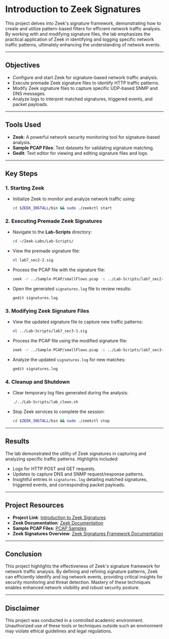 # Introduction to Zeek Signatures

This project delves into Zeek's signature framework, demonstrating how to create and utilize pattern-based filters for efficient network traffic analysis. By working with and modifying signature files, the lab emphasizes the practical application of Zeek in identifying and logging specific network traffic patterns, ultimately enhancing the understanding of network events.

---

## Objectives
- Configure and start Zeek for signature-based network traffic analysis.
- Execute premade Zeek signature files to identify HTTP traffic patterns.
- Modify Zeek signature files to capture specific UDP-based SNMP and DNS messages.
- Analyze logs to interpret matched signatures, triggered events, and packet payloads.

---

## Tools Used
- **Zeek**: A powerful network security monitoring tool for signature-based analysis.
- **Sample PCAP Files**: Test datasets for validating signature matching.
- **Gedit**: Text editor for viewing and editing signature files and logs.

---

## Key Steps

### **1. Starting Zeek**
- Initialize Zeek to monitor and analyze network traffic using:
  ```bash
  cd $ZEEK_INSTALL/bin && sudo ./zeekctl start
  ```

### **2. Executing Premade Zeek Signatures**
- Navigate to the **Lab-Scripts** directory:
  ```bash
  cd ~/Zeek-Labs/Lab-Scripts/
  ```
- View the premade signature file:
  ```bash
  nl lab7_sec2-2.sig
  ```
- Process the PCAP file with the signature file:
  ```bash
  zeek -r ../Sample-PCAP/smallFlows.pcap -s ../Lab-Scripts/lab7_sec2-2.sig
  ```
- Open the generated `signatures.log` file to review results:
  ```bash
  gedit signatures.log
  ```

### **3. Modifying Zeek Signature Files**
- View the updated signature file to capture new traffic patterns:
  ```bash
  nl ../Lab-Scripts/lab7_sec3-1.sig
  ```
- Process the PCAP file using the modified signature file:
  ```bash
  zeek -r ../Sample-PCAP/smallFlows.pcap -s ../Lab-Scripts/lab7_sec3-1.sig
  ```
- Analyze the updated `signatures.log` for new matches:
  ```bash
  gedit signatures.log
  ```

### **4. Cleanup and Shutdown**
- Clear temporary log files generated during the analysis:
  ```bash
  ./../Lab-Scripts/lab_clean.sh
  ```
- Stop Zeek services to complete the session:
  ```bash
  cd $ZEEK_INSTALL/bin && sudo ./zeekctl stop
  ```

---

## Results
The lab demonstrated the utility of Zeek signatures in capturing and analyzing specific traffic patterns. Highlights included:
- Logs for HTTP POST and GET requests.
- Updates to capture DNS and SNMP request/response patterns.
- Insightful entries in `signatures.log` detailing matched signatures, triggered events, and corresponding packet payloads.

---

## Project Resources
- **Project Link**: [Introduction to Zeek Signatures](https://github.com/StephVergil/Introduction-to-Zeek-Signatures/blob/main/vNetLab07.docx.pdf)
- **Zeek Documentation**: [Zeek Documentation](https://docs.zeek.org/)
- **Sample PCAP Files**: [PCAP Samples](https://wiki.wireshark.org/SampleCaptures)
- **Zeek Signatures Overview**: [Zeek Signatures Framework Documentation](https://docs.zeek.org/en/master/frameworks/signatures.html)

---

## Conclusion
This project highlights the effectiveness of Zeek's signature framework for network traffic analysis. By defining and refining signature patterns, Zeek can efficiently identify and log network events, providing critical insights for security monitoring and threat detection. Mastery of these techniques enables enhanced network visibility and robust security posture.

---

## Disclaimer
This project was conducted in a controlled academic environment. Unauthorized use of these tools or techniques outside such an environment may violate ethical guidelines and legal regulations.
